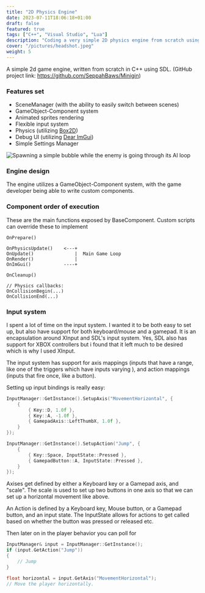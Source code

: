 ```yaml
---
title: "2D Physics Engine"
date: 2023-07-11T18:06:18+01:00
draft: false
featured: true
tags: ["C++", "Visual Studio", "Lua"]
description: "Coding a very simple 2D physics engine from scratch using C++"
cover: "/pictures/headshot.jpeg"
weight: 5
---
```


A simple 2d game engine, written from scratch in C++ using SDL. (GitHub project link: https://github.com/SeppahBaws/Minigin)

### Features set

- SceneManager (with the ability to easily switch between scenes)
- GameObject-Component system
- Animated sprites rendering
- Flexible input system
- Physics (utilizing [Box2D](https://box2d.org))
- Debug UI (utilizing [Dear ImGui](https://github.com/ocornut/imgui))
- Simple Settings Manager

![Spawning a simple bubble while the enemy is going through its AI loop](https://cdn.seppedekeyser.be/img/proj_Minigin/BubbleBobble_bubble.gif)

### Engine design

The engine utilizes a GameObject-Component system, with the game developer being able to write custom components.

### Component order of execution

These are the main functions exposed by BaseComponent. Custom scripts can override these to implement 

```
OnPrepare()

OnPhysicsUpdate()    <---+
OnUpdate()               |  Main Game Loop
OnRender()               |
OnImGui()            ----+

OnCleanup()

// Physics callbacks:
OnCollisionBegin(...)
OnCollisionEnd(...)
```

### Input system

I spent a lot of time on the input system. I wanted it to be both easy to set up, but also have support for both keyboard/mouse and a gamepad. It is an encapsulation around XInput and SDL's input system. Yes, SDL also has support for XBOX controllers but i found that it left much to be desired which is why I used XInput.

The input system has support for axis mappings (inputs that have a range, like one of the triggers which have inputs varying ), and action mappings (inputs that fire once, like a button).

Setting up input bindings is really easy:

```cpp
InputManager::GetInstance().SetupAxis("MovementHorizontal", {
    {
        { Key::D, 1.0f },
        { Key::A, -1.0f },
        { GamepadAxis::LeftThumbX, 1.0f },
    }
});

InputManager::GetInstance().SetupAction("Jump", {
    {
        { Key::Space, InputState::Pressed },
        { GamepadButton::A, InputState::Pressed },
    }
});
```

Axises get defined by either a Keyboard key or a Gamepad axis, and "scale". The scale is used to set up two buttons in one axis so that we can set up a horizontal movement like above.

An Action is defined by a Keyboard key, Mouse button, or a Gamepad button, and an input state. The InputState allows for actions to get called based on whether the button was pressed or released etc.

Then later on in the player behavior you can poll for 

```cpp
InputManager& input = InputManager::GetInstance();
if (input.GetAction("Jump"))
{
    // Jump
}

float horizontal = input.GetAxis("MovementHorizontal");
// Move the player horizontally.
```
